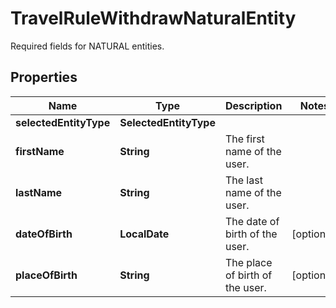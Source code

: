 

# TravelRuleWithdrawNaturalEntity

Required fields for NATURAL entities.

## Properties

| Name | Type | Description | Notes |
|------------ | ------------- | ------------- | -------------|
|**selectedEntityType** | **SelectedEntityType** |  |  |
|**firstName** | **String** | The first name of the user. |  |
|**lastName** | **String** | The last name of the user. |  |
|**dateOfBirth** | **LocalDate** | The date of birth of the user. |  [optional] |
|**placeOfBirth** | **String** | The place of birth of the user. |  [optional] |



